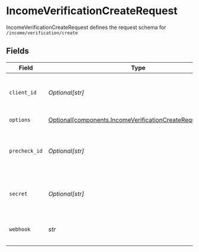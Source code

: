 # IncomeVerificationCreateRequest

IncomeVerificationCreateRequest defines the request schema for `/income/verification/create`


## Fields

| Field                                                                                                                                            | Type                                                                                                                                             | Required                                                                                                                                         | Description                                                                                                                                      |
| ------------------------------------------------------------------------------------------------------------------------------------------------ | ------------------------------------------------------------------------------------------------------------------------------------------------ | ------------------------------------------------------------------------------------------------------------------------------------------------ | ------------------------------------------------------------------------------------------------------------------------------------------------ |
| `client_id`                                                                                                                                      | *Optional[str]*                                                                                                                                  | :heavy_minus_sign:                                                                                                                               | Your Plaid API `client_id`. The `client_id` is required and may be provided either in the `PLAID-CLIENT-ID` header or as part of a request body. |
| `options`                                                                                                                                        | [Optional[components.IncomeVerificationCreateRequestOptions]](../../models/components/incomeverificationcreaterequestoptions.md)                 | :heavy_minus_sign:                                                                                                                               | Optional arguments for `/income/verification/create`                                                                                             |
| `precheck_id`                                                                                                                                    | *Optional[str]*                                                                                                                                  | :heavy_minus_sign:                                                                                                                               | The ID of a precheck created with `/income/verification/precheck`. Will be used to improve conversion of the income verification flow.           |
| `secret`                                                                                                                                         | *Optional[str]*                                                                                                                                  | :heavy_minus_sign:                                                                                                                               | Your Plaid API `secret`. The `secret` is required and may be provided either in the `PLAID-SECRET` header or as part of a request body.          |
| `webhook`                                                                                                                                        | *str*                                                                                                                                            | :heavy_check_mark:                                                                                                                               | The URL endpoint to which Plaid should send webhooks related to the progress of the income verification process.                                 |
